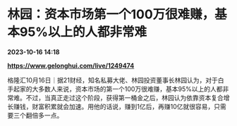 # 林园：资本市场第一个100万很难赚，基本95%以上的人都非常难

**2023-10-16 14:18**

**https://www.gelonghui.com/live/1249474**

格隆汇10月16日｜据21财经，知名私募大佬、林园投资董事长林园认为，对于白手起家的大多数人来说，资本市场的第一个100万很难赚，基本95%以上的人都非常难。不过，当真正走过这个阶段，获得第一桶金之后，林园认为依靠资本复合增长赚钱，财富积累就会加速。用他的话说，赚到1亿后，再赚10亿就很容易，只需要三个翻倍多一点。